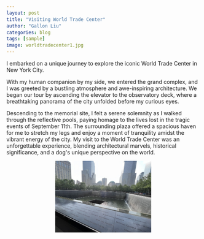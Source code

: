 ```yaml
---
layout: post
title: "Visiting World Trade Center"
author: "Gallon Liu"
categories: blog
tags: [sample]
image: worldtradecenter1.jpg
---
```


I embarked on a unique journey to explore the iconic World Trade Center in New York City.

With my human companion by my side, we entered the grand complex, and I was greeted by a bustling 
atmosphere and awe-inspiring architecture. We began our tour by ascending the elevator to the observatory deck, 
where a breathtaking panorama of the city unfolded before my curious eyes.

Descending to the memorial site, I felt a serene solemnity as I walked through the reflective pools, 
paying homage to the lives lost in the tragic events of September 11th. The surrounding plaza offered a 
spacious haven for me to stretch my legs and enjoy a moment of tranquility amidst the vibrant energy of 
the city. My visit to the World Trade Center was an unforgettable experience, blending architectural marvels, 
historical significance, and a dog's unique perspective on the world.

<p align="center">
<img src="../assets/img/worldtradecenter2.jpg" width="250">
</p>





